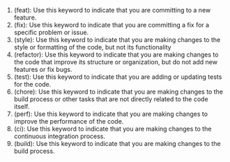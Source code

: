 1. (feat): Use this keyword to indicate that you are committing to a new feature.
2. (fix): Use this keyword to indicate that you are committing a fix for a specific problem or issue.
3. (style): Use this keyword to indicate that you are making changes to the style or formatting of the code, but not its functionality
4. (refactor): Use this keyword to indicate that you are making changes to the code that improve its structure or organization, but do not add new features or fix bugs.
5. (test): Use this keyword to indicate that you are adding or updating tests for the code.
6. (chore): Use this keyword to indicate that you are making changes to the build process or other tasks that are not directly related to the code itself.
7. (perf): Use this keyword to indicate that you are making changes to improve the performance of the code.
8. (ci): Use this keyword to indicate that you are making changes to the continuous integration process.
9. (build): Use this keyword to indicate that you are making changes to the build process.
